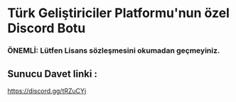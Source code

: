 # Türk Geliştiriciler Platformu'nun özel Discord Botu

### ÖNEMLİ: Lütfen Lisans sözleşmesini okumadan geçmeyiniz.
## Sunucu Davet linki :
https://discord.gg/tRZuCYj
